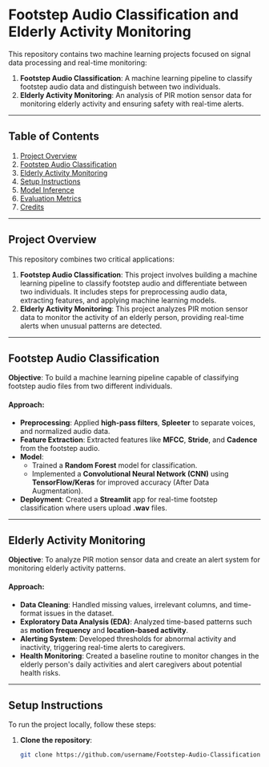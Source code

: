 # Footstep Audio Classification and Elderly Activity Monitoring

This repository contains two machine learning projects focused on signal data processing and real-time monitoring:

1. **Footstep Audio Classification**: A machine learning pipeline to classify footstep audio data and distinguish between two individuals.
2. **Elderly Activity Monitoring**: An analysis of PIR motion sensor data for monitoring elderly activity and ensuring safety with real-time alerts.

---

## Table of Contents

1. [Project Overview](#project-overview)
2. [Footstep Audio Classification](#footstep-audio-classification)
3. [Elderly Activity Monitoring](#elderly-activity-monitoring)
4. [Setup Instructions](#setup-instructions)
5. [Model Inference](#model-inference)
6. [Evaluation Metrics](#evaluation-metrics)
7. [Credits](#credits)

---

## **Project Overview**

This repository combines two critical applications:

1. **Footstep Audio Classification**: This project involves building a machine learning pipeline to classify footstep audio and differentiate between two individuals. It includes steps for preprocessing audio data, extracting features, and applying machine learning models.
2. **Elderly Activity Monitoring**: This project analyzes PIR motion sensor data to monitor the activity of an elderly person, providing real-time alerts when unusual patterns are detected.

---

## **Footstep Audio Classification**

**Objective**: To build a machine learning pipeline capable of classifying footstep audio files from two different individuals.

#### Approach:
- **Preprocessing**: Applied **high-pass filters**, **Spleeter** to separate voices, and normalized audio data.
- **Feature Extraction**: Extracted features like **MFCC**, **Stride**, and **Cadence** from the footstep audio.
- **Model**: 
  - Trained a **Random Forest** model for classification.
  - Implemented a **Convolutional Neural Network (CNN)** using **TensorFlow/Keras** for improved accuracy (After Data Augmentation).
- **Deployment**: Created a **Streamlit** app for real-time footstep classification where users upload **.wav** files.

---

## **Elderly Activity Monitoring**

**Objective**: To analyze PIR motion sensor data and create an alert system for monitoring elderly activity patterns.

#### Approach:
- **Data Cleaning**: Handled missing values, irrelevant columns, and time-format issues in the dataset.
- **Exploratory Data Analysis (EDA)**: Analyzed time-based patterns such as **motion frequency** and **location-based activity**.
- **Alerting System**: Developed thresholds for abnormal activity and inactivity, triggering real-time alerts to caregivers.
- **Health Monitoring**: Created a baseline routine to monitor changes in the elderly person's daily activities and alert caregivers about potential health risks.

---

## **Setup Instructions**

To run the project locally, follow these steps:

1. **Clone the repository**:

   ```bash
   git clone https://github.com/username/Footstep-Audio-Classification-and-Elderly-Activity-Monitoring.git
